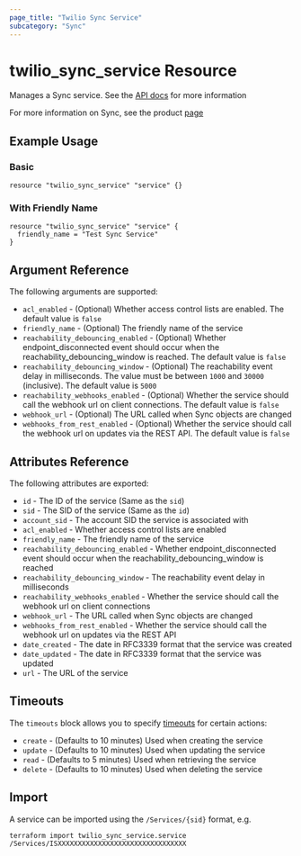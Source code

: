 ```yaml
---
page_title: "Twilio Sync Service"
subcategory: "Sync"
---
```


# twilio_sync_service Resource

Manages a Sync service. See the [API docs](https://www.twilio.com/docs/sync/api/service) for more information

For more information on Sync, see the product [page](https://www.twilio.com/sync)

## Example Usage

### Basic

```hcl
resource "twilio_sync_service" "service" {}
```

### With Friendly Name

```hcl
resource "twilio_sync_service" "service" {
  friendly_name = "Test Sync Service"
}
```

## Argument Reference

The following arguments are supported:

- `acl_enabled` - (Optional) Whether access control lists are enabled. The default value is `false`
- `friendly_name` - (Optional) The friendly name of the service
- `reachability_debouncing_enabled` - (Optional) Whether endpoint_disconnected event should occur when the reachability_debouncing_window is reached. The default value is `false`
- `reachability_debouncing_window` - (Optional) The reachability event delay in milliseconds. The value must be between `1000` and `30000` (inclusive). The default value is `5000`
- `reachability_webhooks_enabled` - (Optional) Whether the service should call the webhook url on client connections. The default value is `false`
- `webhook_url` - (Optional) The URL called when Sync objects are changed
- `webhooks_from_rest_enabled` - (Optional) Whether the service should call the webhook url on updates via the REST API. The default value is `false`

## Attributes Reference

The following attributes are exported:

- `id` - The ID of the service (Same as the `sid`)
- `sid` - The SID of the service (Same as the `id`)
- `account_sid` - The account SID the service is associated with
- `acl_enabled` - Whether access control lists are enabled
- `friendly_name` - The friendly name of the service
- `reachability_debouncing_enabled` - Whether endpoint_disconnected event should occur when the reachability_debouncing_window is reached
- `reachability_debouncing_window` - The reachability event delay in milliseconds
- `reachability_webhooks_enabled` - Whether the service should call the webhook url on client connections
- `webhook_url` - The URL called when Sync objects are changed
- `webhooks_from_rest_enabled` - Whether the service should call the webhook url on updates via the REST API
- `date_created` - The date in RFC3339 format that the service was created
- `date_updated` - The date in RFC3339 format that the service was updated
- `url` - The URL of the service

## Timeouts

The `timeouts` block allows you to specify [timeouts](https://www.terraform.io/docs/configuration/resources.html#timeouts) for certain actions:

- `create` - (Defaults to 10 minutes) Used when creating the service
- `update` - (Defaults to 10 minutes) Used when updating the service
- `read` - (Defaults to 5 minutes) Used when retrieving the service
- `delete` - (Defaults to 10 minutes) Used when deleting the service

## Import

A service can be imported using the `/Services/{sid}` format, e.g.

```shell
terraform import twilio_sync_service.service /Services/ISXXXXXXXXXXXXXXXXXXXXXXXXXXXXXXXX
```
